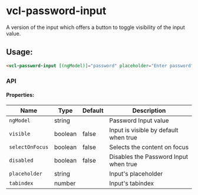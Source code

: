 # vcl-password-input

A version of the input which offers a button to toggle visibility of the input value.

## Usage:

```html
<vcl-password-input [(ngModel)]="password" placeholder="Enter password"></vcl-password-input>
```

### API

#### Properties:

Name            | Type    | Default | Description
--------------- | ------- | ------- | -----------------------------------------------
`ngModel`       | string  |         | Password Input value
`visible`       | boolean | false   | Input is visible by default when true
`selectOnFocus` | boolean | false   | Selects the content on focus
`disabled`      | boolean | false   | Disables the Password Input when true
`placeholder`   | string  |         | Input's placeholder 
`tabindex`      | number  |         | Input's tabindex
